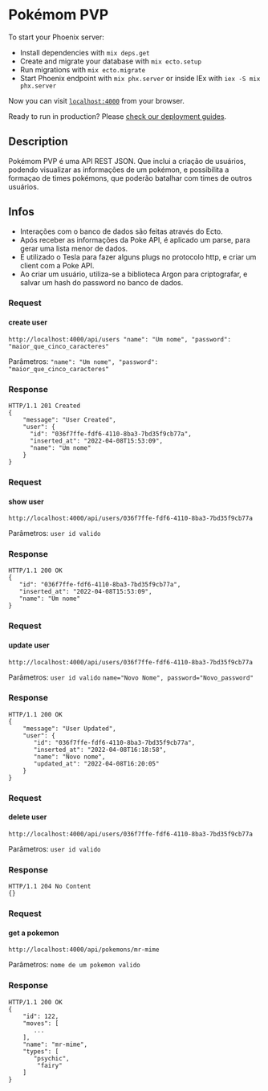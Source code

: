 # Pokémom PVP

To start your Phoenix server:

  * Install dependencies with `mix deps.get`
  * Create and migrate your database with `mix ecto.setup`
  * Run migrations with `mix ecto.migrate`
  * Start Phoenix endpoint with `mix phx.server` or inside IEx with `iex -S mix phx.server`

Now you can visit [`localhost:4000`](http://localhost:4000) from your browser.

Ready to run in production? Please [check our deployment guides](https://hexdocs.pm/phoenix/deployment.html).

## Description
Pokémom PVP é uma API REST JSON. Que inclui a criação de usuários, podendo visualizar as informações de um pokémon, e possibilita a formaçao de times pokémons, que poderão batalhar com times de outros usuários.

## Infos
- Interações com o banco de dados são feitas através do Ecto.
- Após receber as informações da Poke API, é aplicado um parse, para gerar uma lista menor de dados.
- É utilizado o Tesla para fazer alguns plugs no protocolo http, e criar um client com a Poke API.
- Ao criar um usuário, utiliza-se a biblioteca Argon para criptografar, e salvar um hash do password no banco de dados.

### Request
#### create user  
`http://localhost:4000/api/users "name": "Um nome", "password": "maior_que_cinco_caracteres"`

Parâmetros: `"name": "Um nome", "password": "maior_que_cinco_caracteres"`

### Response
    
    
    HTTP/1.1 201 Created
    {
        "message": "User Created",
        "user": {
          "id": "036f7ffe-fdf6-4110-8ba3-7bd35f9cb77a",
          "inserted_at": "2022-04-08T15:53:09",
          "name": "Um nome"
        }
    }



### Request
#### show user  
`http://localhost:4000/api/users/036f7ffe-fdf6-4110-8ba3-7bd35f9cb77a`

Parâmetros: `user id valido`

### Response
    
    
    HTTP/1.1 200 OK
    {
       "id": "036f7ffe-fdf6-4110-8ba3-7bd35f9cb77a",
       "inserted_at": "2022-04-08T15:53:09",
       "name": "Um nome"
    }
    
    
 
### Request
#### update user  
`http://localhost:4000/api/users/036f7ffe-fdf6-4110-8ba3-7bd35f9cb77a`

Parâmetros: `user id valido` `name="Novo Nome", password="Novo_password"`

### Response
    
    
    HTTP/1.1 200 OK
    {
        "message": "User Updated",
        "user": {
           "id": "036f7ffe-fdf6-4110-8ba3-7bd35f9cb77a",
           "inserted_at": "2022-04-08T16:18:58",
           "name": "Novo nome",
           "updated_at": "2022-04-08T16:20:05"
        }
    }



    
### Request
#### delete user  
`http://localhost:4000/api/users/036f7ffe-fdf6-4110-8ba3-7bd35f9cb77a`

Parâmetros: `user id valido`

### Response
    
    
    HTTP/1.1 204 No Content
    {}
        


### Request
#### get a pokemon  
`http://localhost:4000/api/pokemons/mr-mime`

Parâmetros: `nome de um pokemon valido` 

### Response
    
    
    HTTP/1.1 200 OK
    {
        "id": 122,
        "moves": [
           ...
        ],
        "name": "mr-mime",
        "types": [
           "psychic",
            "fairy"
        ]
    }


